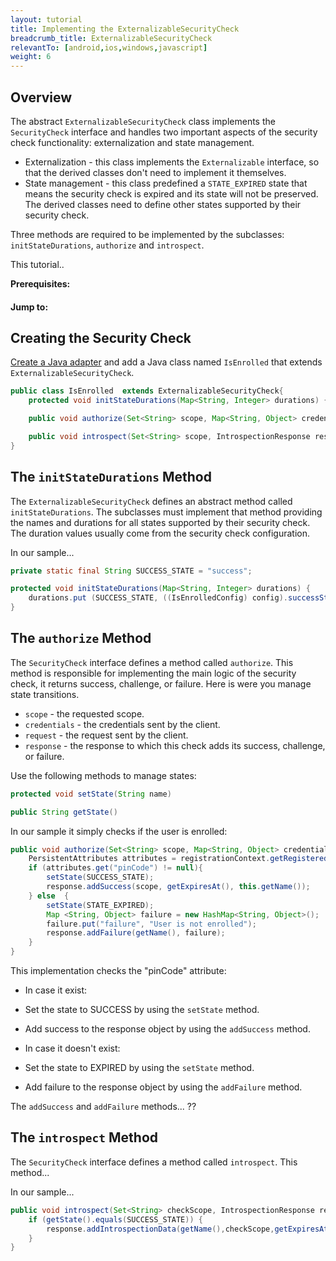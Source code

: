 ```yaml
---
layout: tutorial
title: Implementing the ExternalizableSecurityCheck
breadcrumb_title: ExternalizableSecurityCheck
relevantTo: [android,ios,windows,javascript]
weight: 6
---
```

## Overview
The abstract `ExternalizableSecurityCheck` class implements the `SecurityCheck` interface and handles two important aspects of the security check functionality: externalization and state management.

* Externalization - this class implements the `Externalizable` interface, so that the derived classes don't need to implement it themselves.
* State management - this class predefined a `STATE_EXPIRED` state that means the security check is expired and its state will not be preserved. The derived classes need to define other states supported by their security check.

Three methods are required to be implemented by the subclasses: `initStateDurations`, `authorize` and `introspect`.

This tutorial..

**Prerequisites:**

#### Jump to:

## Creating the Security Check
[Create a Java adapter](../../../adapters/creating-adapters) and add a Java class named `IsEnrolled` that extends `ExternalizableSecurityCheck`.

```java
public class IsEnrolled  extends ExternalizableSecurityCheck{
    protected void initStateDurations(Map<String, Integer> durations) {}

    public void authorize(Set<String> scope, Map<String, Object> credentials, HttpServletRequest request, AuthorizationResponse response) {}

    public void introspect(Set<String> scope, IntrospectionResponse response) {}
}
```

## The `initStateDurations` Method
The `ExternalizableSecurityCheck` defines an abstract method called `initStateDurations`. The subclasses must implement that method providing the names and durations for all states supported by their security check. The duration values usually come from the security check configuration.

In our sample...

```java
private static final String SUCCESS_STATE = "success";

protected void initStateDurations(Map<String, Integer> durations) {
    durations.put (SUCCESS_STATE, ((IsEnrolledConfig) config).successStateExpirationSec);
}
```

## The `authorize` Method
The `SecurityCheck` interface defines a method called `authorize`. This method is responsible for implementing the main logic of the security check, it returns success, challenge, or failure. Here is were you manage state transitions.

* `scope` - the requested scope.
* `credentials` - the credentials sent by the client.
* `request` - the request sent by the client.
* `response` - the response to which this check adds its success, challenge, or failure.

Use the following methods to manage states:

```java
protected void setState(String name)

public String getState()
```

In our sample it simply checks if the user is enrolled:

```java
public void authorize(Set<String> scope, Map<String, Object> credentials, HttpServletRequest request, AuthorizationResponse response) {
    PersistentAttributes attributes = registrationContext.getRegisteredProtectedAttributes();
    if (attributes.get("pinCode") != null){
        setState(SUCCESS_STATE);
        response.addSuccess(scope, getExpiresAt(), this.getName());
    } else  {
        setState(STATE_EXPIRED);
        Map <String, Object> failure = new HashMap<String, Object>();           
        failure.put("failure", "User is not enrolled");
        response.addFailure(getName(), failure);
    }
}
```

This implementation checks the "pinCode" attribute:

* In case it exist:

 * Set the state to SUCCESS by using the `setState` method.
 * Add success to the response object by using the `addSuccess` method.
* In case it doesn't exist:

 * Set the state to EXPIRED by using the `setState` method.
 * Add failure to the response object by using the `addFailure` method.

 The `addSuccess` and `addFailure` methods... ??

## The `introspect` Method
The `SecurityCheck` interface defines a method called `introspect`. This method...

In our sample...

```java
public void introspect(Set<String> checkScope, IntrospectionResponse response) {
    if (getState().equals(SUCCESS_STATE)) {
        response.addIntrospectionData(getName(),checkScope,getExpiresAt(),null);
    }
}
```
